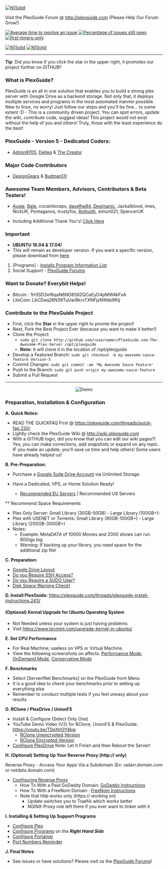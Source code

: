 [![N|Solid](https://github.com/Admin9705/PlexGuide.com-The-Awesome-Plex-Server/blob/Version-5/scripts/Snip20180123_4.png)](https://plexguide.com)

Visit the PlexGuide Forum @ http://plexguide.com (Please Help Our Forum Grow!)

[![Average time to resolve an issue](http://isitmaintained.com/badge/resolution/admin9705/PlexGuide.com-The-Awesome-Plex-Server.svg)](http://isitmaintained.com/project/admin9705/PlexGuide.com-The-Awesome-Plex-Server "Average time to resolve an issue") [![Percentage of issues still open](http://isitmaintained.com/badge/open/admin9705/PlexGuide.com-The-Awesome-Plex-Server.svg)](http://isitmaintained.com/project/admin9705/PlexGuide.com-The-Awesome-Plex-Server "Percentage of issues still open") [![first-timers-only](http://img.shields.io/badge/first--timers--only-friendly-blue.svg?style=flat-square)](http://www.firsttimersonly.com/)

[![N|Solid](https://camo.githubusercontent.com/348b82630f4f5be3c775c9caed3bb5765b0b3018/687474703a2f2f692e696d6775722e636f6d2f785370773438322e706e67)](https://plexguide.com/index.php?categories/issues-bugs.7/) [![N|Solid](https://camo.githubusercontent.com/653f9f8e115242dddb8f6282d17c8ef550844294/687474703a2f2f692e696d6775722e636f6d2f6d464f304f75582e706e67)](https://plexguide.com/index.php?categories/issues-bugs.7/)

----------------------------------------------------------------------

**Tip**: Did you know if you click the star in the upper right, it promotes our project further on GITHUB?

### What is PlexGuide? ###

PlexGuide is an all in one solution that enables you to build a strong plex server with Google Drive as a backend storage.  Not only that, it deploys multiple services and programs in the most automated manner possible.  New to linux, no worry!  Just follow our steps and you'll be fine... to some extent :D - This is a community driven project. You can spot errors, update the wiki, contribute code, suggest ideas! This project would not exist without the help of you and others! Truly, those with the least experience do the best!

### PlexGuide - Version 5 - Dedicated Coders:
- [Admin9705](https://github.com/Admin9705), [Deiteq](https://github.com/Deiteq) & [The Creator](https://github.com/TheCreatorzOne)

### Major Code Contributors
- [DesignGears](https://github.com/designgears) & [Budman17r](https://github.com/Budman17r)

### Awesome Team Members, Advisors, Contributors & Beta Testers!
- [Augie](https://github.com/AugusDogus), [Bate](https://github.com/batedk), cocainbiceps, [daveftw84](https://github.com/daveftw84), [Desimanic](https://github.com/desimaniac), Jackalblood, imes, NickUK, Pentaganos, trustyfox, [Rothuith](https://github.com/Rothuith), simon021, SpencerUK

- Including Additional Thank You's! [Click Here](https://plexguide.com/threads/plexguide-thank-yous-in-addition.244/)

### Important
- **UBUNTU 16.04 & 17.04!**
- This will remain as developer version.  If you want a specific version, please download from [here](https://github.com/Admin9705/PlexGuide.com-The-Awesome-Plex-Server/releases)

1. [Programs] - [Installs Program Information List](https://plexguide.com/threads/programs-install-information-list.245/)
2. Social Support - [PlexGuide Forums](https://plexguide.com)

### Want to Donate? Everybit Helps!

- Bitcoin : 1H3SD3ef6qaN8ND8S8ZQCaEyD4pMW4kFsA
- LiteCoin: LbCDaq26N39TuUarBkrxTXNFjsNWds9Ktj

### Contribute to the PlexGuide Project
- First, click the **Star** in the upper right to promte the project!
- Next, Fork the Best Project Ever (because you want to make it better!)
- Clone the Project: 
  - ```sudo git clone http://github.com/<username>/PlexGuide.com-The-Awesome-Plex-Server /opt/plexguide```
  - **Note:** It will clone it in the location of /opt/plexguide
- Develop a Featured Branch: ```sudo git checkout -b my-awesome-sauce-feature Version-5```
- Commit Changes: ```sudo git commit -am 'My Awesome Sauce Feature' ```
- Push to the Branch: ```sudo git push origin my-awesome-sauce-feature```
- Submit a Pull Request

----------------------------------------------------------------------

<p align="center">
  <img src="https://github.com/Admin9705/PlexGuide.com-The-Awesome-Plex-Server/blob/Version-5/scripts/version24.png" alt="Demo"/>
</p>

### Preparation, Installation & Configuration

**A. Quick Notes:**
- READ THE QUICKFAQ First @ https://plexguide.com/threads/quick-faq.230/
- Lightly check the PlexGuide Wiki @ http://wiki.plexguide.com
- With a GITHUB login, did you know that you can edit our wiki pages?! Yes, you can make corrections, add snapshots or expand on any topic. IF you make an update, you'll save us time and help others! Some users have already helped us!

**B. Pre-Preparation:**
- Purchase a [Google Suite Drive Account](https://gsuite.google.com) via Unlimited Storage.
- Have a Dedicated, VPS, or Home Solution Ready!

  - [Recommended EU Servers](https://github.com/Admin9705/PlexGuide.com-The-Awesome-Plex-Server/wiki/EU-Servers) | Recommended US Servers

** Recommend Space Requirements
- Plex Only Server: Small Library (30GB-50GB) - Large Library (100GB+):
- Plex with USENET or Torrents: Small Library (80GB-100GB+) - Large Library (200GB-300GB+)
- Notes:
  - Example:  MetaDATA of 10000 Movies and 2000 shows can run 80Gigs big 
  - Warning:  If backing up your library, you need space for the additional zip file!

**C. Preparation:**
 - [Google Drive Layout](https://github.com/Admin9705/PlexGuide.com-The-Awesome-Plex-Server/wiki/Google-Drive-Layout)
 - [Do you Require SSH Access?](https://github.com/Admin9705/PlexGuide.com-The-Awesome-Plex-Server/wiki/Access-via-SSH)
 - [Do you Require a SUDO User?](https://github.com/Admin9705/PlexGuide.com-The-Awesome-Plex-Server/wiki/Creating-a-SUDO-User)
 - [Disk Space Warning Check!](https://github.com/Admin9705/PlexGuide.com-The-Awesome-Plex-Server/wiki/Disk-Check-Warning!)

**D. Install PlexGuide:** https://plexguide.com/threads/plexguide-install-instructions.243/

#### (Optional) Kernal Upgrade for Ubuntu Operating System
- Not Needed unless your system is just having problems
- Visit https://www.tecmint.com/upgrade-kernel-in-ubuntu/

**E. Set CPU Performance**
- For Real Machine; useless on VPS or Virtual Machine. 
- View the following screenshots on affects: [Performance Mode](https://imgur.com/a/bdHMg), [OnDemand Mode](https://imgur.com/a/hriFS), [Conservative Mode](https://imgur.com/a/ES9tw)

**F. Benchmarks**
- Select [Server/Net Benchmarks] on the PlexGuide front Menu
- It is a good idea to check your benchmarks prior to setting up everything else
- Remember to conduct multiple tests if you feel uneasy about your results

**G. RClone / PlexDrive / UnionFS**
 - Install & Configure (Select Only One)
 - YouTube Demo Video (V2) for RClone, UnionFS & PlexGuide: https://youtu.be/T0eXtrOY4kw
   - [RClone Unencrypted Version](https://plexguide.com/threads/rclone-unencrypted.226/)  
   - [RClone Encrypted Version](https://plexguide.com/threads/rclone-encrypted.237/)
 - [Configure PlexDrive](http://plexdrive.plexguide.com) Note: Let It Finish and then Reboot the Server!

**H. (Optional) Setting Up Your Reverse Proxy (http:// only)**

Reverse Proxy - Access Your Apps Via a Subdomain (Ex: radarr.domain.com or netdata.domain.com)

 - [Configuring Reverse Proxy](https://github.com/Admin9705/PlexGuide.com-The-Awesome-Plex-Server/wiki/SSL-Reverse-Proxy)
    - How To With a Paid GoDaddy Domain: [GoDaddy Instructions](https://github.com/Admin9705/PlexGuide.com-The-Awesome-Plex-Server/wiki/Godaddy-Domain-to-IPv4-Instructions)
    - How To With a FreeNom Domain     : [FreeNom Instructions](https://github.com/Admin9705/PlexGuide.com-The-Awesome-Plex-Server/wiki/FreeNom-Domain-to-IPv4-Instructions)
    - Note that http works only (https:// working on)
      - Update switches you to Traefik which works better
      - NGINX-Proxy role left there if you ever want to tinker with it

**I. Installing & Setting Up Support Programs**

 - [Configure Plex](https://github.com/Admin9705/PlexGuide.com-The-Awesome-Plex-Server/wiki/Plex-Guide)
 - [Configure Programs](http://wiki.plexguide.com) on the ***Right Hand Side***
 - [Configure Portainer](https://github.com/Admin9705/PlexGuide.com-The-Awesome-Plex-Server/wiki/Portainer)
 - [Port Numbers Reminder](https://github.com/Admin9705/PlexGuide.com-The-Awesome-Plex-Server/wiki/Port-Assignments)

**J. Final Notes**
- See issues or have solutions? Please visit us the [PlexGuide Forums](https://plexguide.com)!
